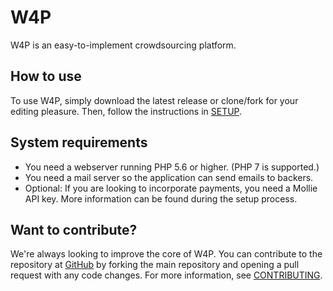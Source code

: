 # W4P
W4P is an easy-to-implement crowdsourcing platform.

## How to use
To use W4P, simply download the latest release or clone/fork for your editing pleasure. Then, follow the instructions in [SETUP](./SETUP.md).

## System requirements

* You need a webserver running PHP 5.6 or higher. (PHP 7 is supported.)
* You need a mail server so the application can send emails to backers.
* Optional: If you are looking to incorporate payments, you need a Mollie API key. More information can be found during the setup process.

## Want to contribute?
We're always looking to improve the core of W4P. You can contribute to the repository at [GitHub](https://github.com/openknowledgebe/W4P) by forking the main repository and opening a pull request with any code changes. For more information, see [CONTRIBUTING](./CONTRIBUTING.md).
